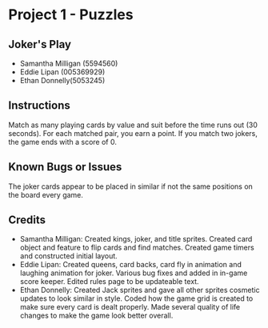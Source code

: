 #	Project	1 - Puzzles

##	Joker's Play

*	Samantha Milligan (5594560)
* Eddie Lipan (005369929)
* Ethan Donnelly(5053245)

##	Instructions
Match as many playing cards by value and suit before the time runs out (30 seconds). For each matched pair, you earn a point. If you match two jokers, the game ends with a score of 0.

##	Known	Bugs	or	Issues
The joker cards appear to be placed in similar if not the same positions on the board every game.


##	Credits

*	Samantha Milligan: Created kings, joker, and title sprites. Created card object and feature to flip cards and find matches. Created game timers and constructed initial layout.
* Eddie Lipan: Created queens, card backs, card fly in animation and laughing animation for joker. Various bug fixes and added in in-game score keeper. Edited rules page to be updateable text.
* Ethan Donnelly: Created Jack sprites and gave all other sprites cosmetic updates to look similar in style. Coded how the game grid is created to make sure every card is dealt properly. Made several quality of life changes to make the game look better overall.

